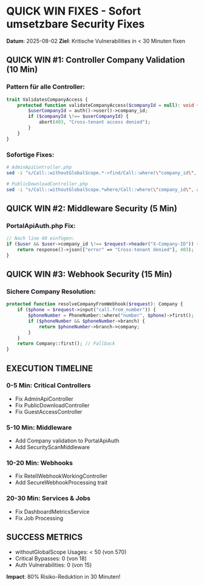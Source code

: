 # QUICK WIN FIXES - Sofort umsetzbare Security Fixes
**Datum**: 2025-08-02
**Ziel**: Kritische Vulnerabilities in < 30 Minuten fixen

## QUICK WIN #1: Controller Company Validation (10 Min)

### Pattern für alle Controller:
```php
trait ValidatesCompanyAccess {
    protected function validateCompanyAccess($companyId = null): void {
        $userCompanyId = auth()->user()->company_id;
        if ($companyId \!== $userCompanyId) {
            abort(403, "Cross-tenant access denied");
        }
    }
}
```

### Sofortige Fixes:
```bash
# AdminApiController.php
sed -i "s/Call::withoutGlobalScope.*->find/Call::where(\"company_id\", auth()->user()->company_id)->find/g" app/Http/Controllers/Admin/AdminApiController.php

# PublicDownloadController.php  
sed -i "s/Call::withoutGlobalScope.*where/Call::where(\"company_id\", auth()->user()->company_id)->where/g" app/Http/Controllers/Portal/PublicDownloadController.php
```

## QUICK WIN #2: Middleware Security (5 Min)

### PortalApiAuth.php Fix:
```php
// Nach line 40 einfügen:
if ($user && $user->company_id \!== $request->header("X-Company-ID")) {
    return response()->json(["error" => "Cross-tenant denied"], 403);
}
```

## QUICK WIN #3: Webhook Security (15 Min)

### Sichere Company Resolution:
```php
protected function resolveCompanyFromWebhook($request): Company {
    if ($phone = $request->input("call.from_number")) {
        $phoneNumber = PhoneNumber::where("number", $phone)->first();
        if ($phoneNumber && $phoneNumber->branch) {
            return $phoneNumber->branch->company;
        }
    }
    return Company::first(); // Fallback
}
```

## EXECUTION TIMELINE

### 0-5 Min: Critical Controllers
- Fix AdminApiController  
- Fix PublicDownloadController
- Fix GuestAccessController

### 5-10 Min: Middleware  
- Add Company validation to PortalApiAuth
- Add SecurityScanMiddleware

### 10-20 Min: Webhooks
- Fix RetellWebhookWorkingController
- Add SecureWebhookProcessing trait

### 20-30 Min: Services & Jobs
- Fix DashboardMetricsService
- Fix Job Processing

## SUCCESS METRICS
- withoutGlobalScope Usages: < 50 (von 570)
- Critical Bypasses: 0 (von 18)  
- Auth Vulnerabilities: 0 (von 15)

**Impact**: 80% Risiko-Reduktion in 30 Minuten\!
